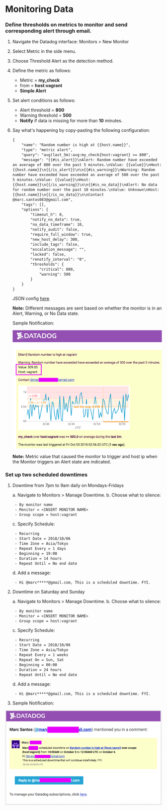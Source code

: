 # Monitoring Data

### Define thresholds on metrics to monitor and send corresponding alert through email.

1. Navigate the Datadog interface: Monitors > New Monitor
2. Select Metric in the side menu.
3. Choose Threshold Alert as the detection method.
4. Define the metric as follows:
    - Metric = **my_check**
    - from = **host:vagrant**
    - **Simple Alert**
5. Set alert conditions as follows:
    - Alert threshold = **800**
    - Warning threshold = **500**
    - **Notify** if data is missing for more than **10** minutes.
6. Say what's happening by copy-pasting the following configuration:

    ```
    {
    	"name": "Random number is high at {{host.name}}",
    	"type": "metric alert",
    	"query": "avg(last_5m):avg:my_check{host:vagrant} >= 800",
    	"message": "{{#is_alert}}\nAlert: Random number have exceeded an average of 800 over the past 5 minutes.\nValue: {{value}}\nHost: {{host.name}}\n{{/is_alert}}\n\n{{#is_warning}}\nWarning: Random number have exceeded have exceeded an average of 500 over the past 5 minutes.\nValue: {{value}}\nHost: {{host.name}}\n{{/is_warning}}\n\n{{#is_no_data}}\nAlert: No data for random number over the past 10 minutes.\nValue: Unknown\nHost: {{host.name}}\n{{/is_no_data}}\n\nContact @marc.santos083@gmail.com",
    	"tags": [],
    	"options": {
    		"timeout_h": 0,
    		"notify_no_data": true,
    		"no_data_timeframe": 10,
    		"notify_audit": false,
    		"require_full_window": true,
    		"new_host_delay": 300,
    		"include_tags": false,
    		"escalation_message": "",
    		"locked": false,
    		"renotify_interval": "0",
    		"thresholds": {
    			"critical": 800,
    			"warning": 500
    		}
    	}
    }
    ```
    JSON config [here](../scripts/monitor.json).
    
    **Note:** Different messages are sent based on whether the monitor is in an Alert, Warning, or No Data state.
    
    Sample Notification:

    ![Alt text](../images/3_alert_sample.png?raw=true "Sample Notification")

    **Note:** Metric value that caused the monitor to trigger and host ip when the Monitor triggers an Alert state are indicated.

### Set up two scheduled downtimes

1. Downtime from 7pm to 9am daily on Mondays-Fridays

    a. Navigate to Monitors > Manage Downtime.
    b. Choose what to silence:

        - By monitor name
        - Monitor = <INSERT MONITOR NAME>
        - Group scope = host:vagrant

    c. Specify Schedule:

        - Recurring
        - Start Date = 2018/10/06
        - Time Zone = Asia/Tokyo
        - Repeat Every = 1 days
        - Beginning = 19:00
        - Duration = 14 hours
        - Repeat Until = No end date

    d. Add a message:

        - Hi @marc*****@gmail.com, This is a scheduled downtime. FYI.

2. Downtime on Saturday and Sunday

    a. Navigate to Monitors > Manage Downtime.
    b. Choose what to silence:

        - By monitor name
        - Monitor = <INSERT MONITOR NAME>
        - Group scope = host:vagrant

    c. Specify Schedule:

        - Recurring
        - Start Date = 2018/10/06
        - Time Zone = Asia/Tokyo
        - Repeat Every = 1 weeks
        - Repeat On = Sun, Sat
        - Beginning = 00:00
        - Duration = 24 hours
        - Repeat Until = No end date

    d. Add a message:

        - Hi @marc*****@gmail.com, This is a scheduled downtime. FYI.

3. Sample Notification:

![Alt text](../images/3_downtime.png?raw=true "Sample Notification")

